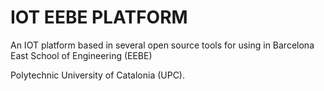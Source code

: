 # IOT EEBE PLATFORM

An IOT platform based in several open source tools for using in Barcelona East School of Engineering (EEBE)

Polytechnic University of Catalonia (UPC).